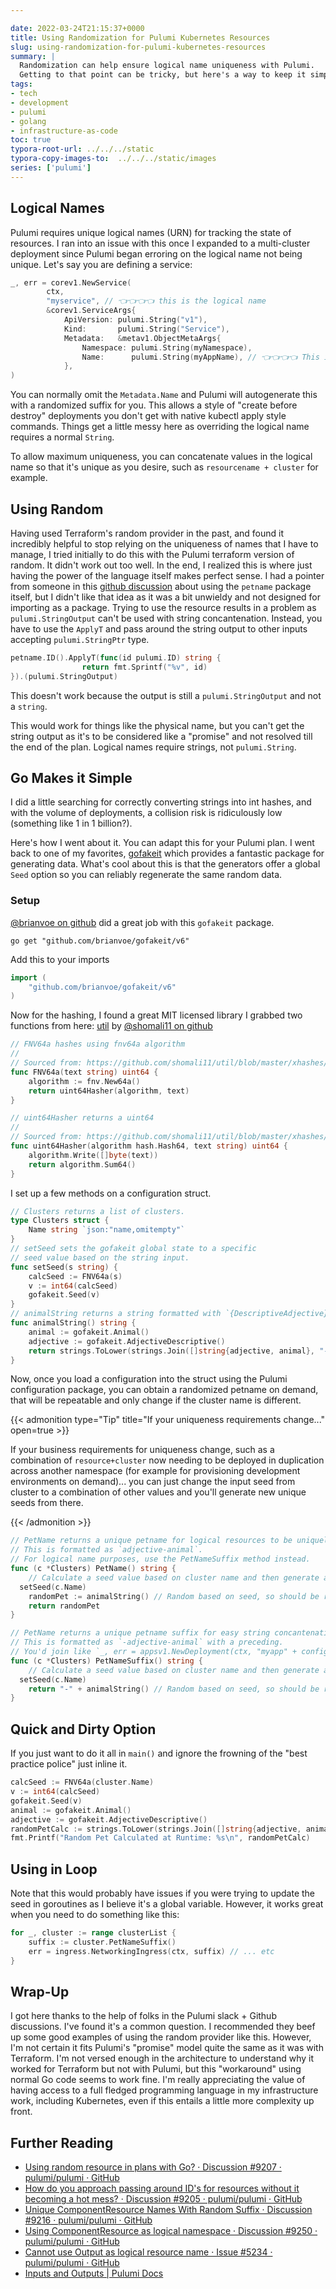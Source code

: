 ```yaml
---

date: 2022-03-24T21:15:37+0000
title: Using Randomization for Pulumi Kubernetes Resources
slug: using-randomization-for-pulumi-kubernetes-resources
summary: |
  Randomization can help ensure logical name uniqueness with Pulumi.
  Getting to that point can be tricky, but here's a way to keep it simple.
tags:
- tech
- development
- pulumi
- golang
- infrastructure-as-code
toc: true
typora-root-url: ../../../static
typora-copy-images-to:  ../../../static/images
series: ['pulumi']
---
```


## Logical Names

Pulumi requires unique logical names (URN) for tracking the state of resources.
I ran into an issue with this once I expanded to a multi-cluster deployment since Pulumi began erroring on the logical name not being unique.
Let's say you are defining a service:

```go
_, err = corev1.NewService(
		ctx,
		"myservice", // 👈👈👈👈 this is the logical name
        &corev1.ServiceArgs{
            ApiVersion: pulumi.String("v1"),
            Kind:       pulumi.String("Service"),
            Metadata:	&metav1.ObjectMetaArgs{
                Namespace: pulumi.String(myNamespace),
                Name:      pulumi.String(myAppName), // 👈👈👈👈 This is the physical name
            },
)
```

You can normally omit the `Metadata.Name` and Pulumi will autogenerate this with a randomized suffix for you.
This allows a style of "create before destroy" deployments you don't get with native kubectl apply style commands.
Things get a little messy here as overriding the logical name requires a normal `String`.

To allow maximum uniqueness, you can concatenate values in the logical name so that it's unique as you desire, such as `resourcename + cluster` for example.

## Using Random

Having used Terraform's random provider in the past, and found it incredibly helpful to stop relying on the uniqueness of names that I have to manage, I tried initially to do this with the Pulumi terraform version of random.
It didn't work out too well.
In the end, I realized this is where just having the power of the language itself makes perfect sense.
I had a pointer from someone in this [github discussion](https://github.com/pulumi/pulumi/discussions/9207#discussioncomment-2372172) about using the `petname` package itself, but I didn't like that idea as it was a bit unwieldy and not designed for importing as a package.
Trying to use the resource results in a problem as `pulumi.StringOutput` can't be used with string concantenation.
Instead, you have to use the `ApplyT` and pass around the string output to other inputs accepting `pulumi.StringPtr` type.

```go
petname.ID().ApplyT(func(id pulumi.ID) string {
				return fmt.Sprintf("%v", id)
}).(pulumi.StringOutput)
```

This doesn't work because the output is still a `pulumi.StringOutput` and not a `string`.

This would work for things like the physical name, but you can't get the string output as it's to be considered like a "promise" and not resolved till the end of the plan.
Logical names require strings, not `pulumi.String`.

## Go Makes it Simple

I did a little searching for correctly converting strings into int hashes, and with the volume of deployments, a collision risk is ridiculously low (something like 1 in 1 billion?).

Here's how I went about it.
You can adapt this for your Pulumi plan.
I went back to one of my favorites, [gofakeit](https://github.com/brianvoe/gofakeit) which provides a fantastic package for generating data.
What's cool about this is that the generators offer a global `Seed` option so you can reliably regenerate the same random data.

### Setup

[@brianvoe on github](https://github.com/brianvoe) did a great job with this `gofakeit` package.

```shell
go get "github.com/brianvoe/gofakeit/v6"
```

Add this to your imports

```go
import (
	"github.com/brianvoe/gofakeit/v6"
)
```

Now for the hashing, I found a great MIT licensed library I grabbed two functions from here: [util](https://github.com/shomali11/util/blob/master/xhashes/xhashes.go) by [@shomali11 on github](https://github.com/shomali11)

```go
// FNV64a hashes using fnv64a algorithm
//
// Sourced from: https://github.com/shomali11/util/blob/master/xhashes/xhashes.go
func FNV64a(text string) uint64 {
	algorithm := fnv.New64a()
	return uint64Hasher(algorithm, text)
}

// uint64Hasher returns a uint64
//
// Sourced from: https://github.com/shomali11/util/blob/master/xhashes/xhashes.go
func uint64Hasher(algorithm hash.Hash64, text string) uint64 {
	algorithm.Write([]byte(text))
	return algorithm.Sum64()
}
```

I set up a few methods on a configuration struct.

```go
// Clusters returns a list of clusters.
type Clusters struct {
	Name string `json:"name,omitempty"`
}
// setSeed sets the gofakeit global state to a specific
// seed value based on the string input.
func setSeed(s string) {
	calcSeed := FNV64a(s)
	v := int64(calcSeed)
	gofakeit.Seed(v)
}
// animalString returns a string formatted with `{DescriptiveAdjective}-{Animal}`.
func animalString() string {
	animal := gofakeit.Animal()
	adjective := gofakeit.AdjectiveDescriptive()
	return strings.ToLower(strings.Join([]string{adjective, animal}, "-"))
}
```

Now, once you load a configuration into the struct using the Pulumi configuration package, you can obtain a randomized petname on demand, that will be repeatable and only change if the cluster name is different.

{{< admonition type="Tip" title="If your uniqueness requirements change..." open=true >}}

If your business requirements for uniqueness change, such as a combination of `resource+cluster` now needing to be deployed in duplication across another namespace (for example for provisioning development environments on demand)... you can just change the input seed from cluster to a combination of other values and you'll generate new unique seeds from there.

{{< /admonition >}}

```go
// PetName returns a unique petname for logical resources to be uniquely named in the Pulumi state file.
// This is formatted as `adjective-animal`.
// For logical name purposes, use the PetNameSuffix method instead.
func (c *Clusters) PetName() string {
	// Calculate a seed value based on cluster name and then generate a random petname for the reosurces so that the logical names stay truly unique even in multi-cluster environments.
  setSeed(c.Name)
	randomPet := animalString() // Random based on seed, so should be repeatable for different deploys.
	return randomPet
}

// PetName returns a unique petname suffix for easy string concantenation for logical resources.
// This is formatted as `-adjective-animal` with a preceding.
// You'd join like `_, err = appsv1.NewDeployment(ctx, "myapp" + config.PetNameSuffix(), nil)
func (c *Clusters) PetNameSuffix() string {
	// Calculate a seed value based on cluster name and then generate a random petname for the reosurces so that the logical names stay truly unique even in multi-cluster environments.
  setSeed(c.Name)
	return "-" + animalString() // Random based on seed, so should be repeatable for different deploys.
}

```

## Quick and Dirty Option

If you just want to do it all in `main()` and ignore the frowning of the "best practice police" just inline it.

```go
calcSeed := FNV64a(cluster.Name)
v := int64(calcSeed)
gofakeit.Seed(v)
animal := gofakeit.Animal()
adjective := gofakeit.AdjectiveDescriptive()
randomPetCalc := strings.ToLower(strings.Join([]string{adjective, animal}, "-"))
fmt.Printf("Random Pet Calculated at Runtime: %s\n", randomPetCalc)
```

## Using in Loop

Note that this would probably have issues if you were trying to update the seed in goroutines as I believe it's a global variable.
However, it works great when you need to do something like this:

```go
for _, cluster := range clusterList {
    suffix := cluster.PetNameSuffix()
    err = ingress.NetworkingIngress(ctx, suffix) // ... etc
}
```

## Wrap-Up

I got here thanks to the help of folks in the Pulumi slack + Github discussions.
I've found it's a common question.
I recommended they beef up some good examples of using the random provider like this.
However, I'm not certain it fits Pulumi's "promise" model quite the same as it was with Terraform.
I'm not versed enough in the architecture to understand why it worked for Terraform but not with Pulumi, but this "workaround" using normal Go code seems to work fine.
I'm really appreciating the value of having access to a full fledged programming language in my infrastructure work, including Kubernetes, even if this entails a little more complexity up front.

## Further Reading

- [Using random resource in plans with Go? · Discussion #9207 · pulumi/pulumi · GitHub](https://github.com/pulumi/pulumi/discussions/9207)
- [How do you approach passing around ID's for resources without it becoming a hot mess? · Discussion #9205 · pulumi/pulumi · GitHub](https://github.com/pulumi/pulumi/discussions/9205)
- [Unique ComponentResource Names With Random Suffix · Discussion #9216 · pulumi/pulumi · GitHub](https://github.com/pulumi/pulumi/discussions/9216)
- [Using ComponentResource as logical namespace · Discussion #9250 · pulumi/pulumi · GitHub](https://github.com/pulumi/pulumi/discussions/9250)
- [Cannot use Output as logical resource name · Issue #5234 · pulumi/pulumi · GitHub](https://github.com/pulumi/pulumi/issues/5234#issuecomment-697966379)
- [Inputs and Outputs | Pulumi Docs](https://www.pulumi.com/docs/intro/concepts/inputs-outputs/)
